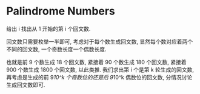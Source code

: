# Palindrome Numbers

给出 i 找出从 1 开始的第 i 个回文数.

回文数只需要枚举一半即可, 考虑对于每个数生成回文数, 显然每个数对应着两个不同的回文数, 一个奇数长度一个偶数长度.

也就是前 9 个数生成 18 个回文数, 紧接着 90 个数生成 180 个回文数, 紧接着 900 个数生成 1800 个回文数, 以此类推. 我们求出第 i 个是第 k 轮生成的回文数, 再考虑是生成的前 9*10^k 个奇数位的还是后 9*10^k 偶数位的回文数, 分情况讨论生成回文数即可.

